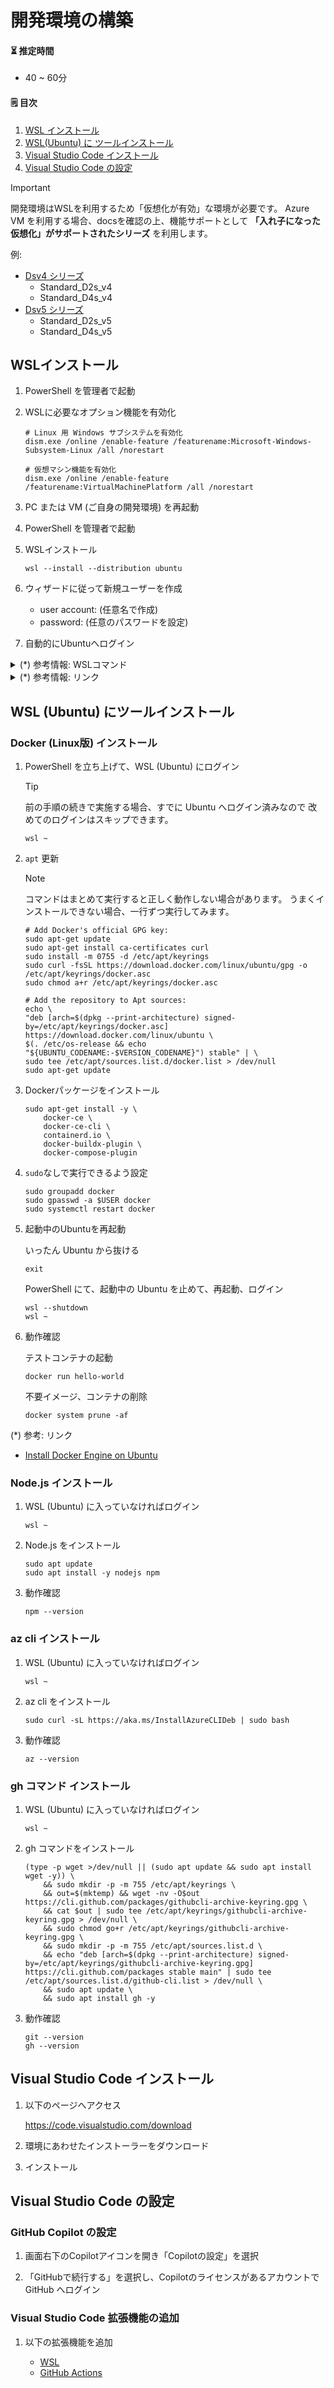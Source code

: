 # 開発環境の構築

#### ⏳ 推定時間

- 40 ~ 60分


#### 🗒️ 目次

1. [WSL インストール](#wslインストール)
1. [WSL(Ubuntu) に ツールインストール](#wsl-ubuntu-にツールインストール)
1. [Visual Studio Code インストール](#visual-studio-code-インストール)
1. [Visual Studio Code の設定](#visual-studio-code-の設定)

> [!IMPORTANT]  
> 開発環境はWSLを利用するため「仮想化が有効」な環境が必要です。
> Azure VM を利用する場合、docsを確認の上、機能サポートとして **「入れ子になった仮想化」がサポートされたシリーズ** を利用します。
> 
> 例:
> - [Dsv4 シリーズ](https://learn.microsoft.com/ja-jp/azure/virtual-machines/sizes/general-purpose/dsv4-series)
>     - Standard_D2s_v4
>     - Standard_D4s_v4
> - [Dsv5 シリーズ](https://learn.microsoft.com/ja-jp/azure/virtual-machines/sizes/general-purpose/dsv5-series)
>     - Standard_D2s_v5
>     - Standard_D4s_v5


## WSLインストール

1. PowerShell を管理者で起動

1. WSLに必要なオプション機能を有効化

    ```
    # Linux 用 Windows サブシステムを有効化
    dism.exe /online /enable-feature /featurename:Microsoft-Windows-Subsystem-Linux /all /norestart
    ```
    ```
    # 仮想マシン機能を有効化
    dism.exe /online /enable-feature /featurename:VirtualMachinePlatform /all /norestart
    ```

1. PC または VM (ご自身の開発環境) を再起動

1. PowerShell を管理者で起動

1. WSLインストール

    ```
    wsl --install --distribution ubuntu
    ```

1. ウィザードに従って新規ユーザーを作成

    - user account: (任意名で作成)
    - password: (任意のパスワードを設定)

1. 自動的にUbuntuへログイン


<details>
<summary>(*) 参考情報: WSLコマンド</summary>

- WSLでインストールされたディストリビューションおよび状態の一覧

    ```
    wsl --list --verbose
    ```

- 指定のディストリビューションを起動してログイン

    ```
    wsl --distribution <DISTRIBUTION_NAME> --user <USER_NAME>
    ```

    例： `root` ユーザーでデフォルトディストリビューションの `~` ユーザーディレクトリへログイン

    ```
    wsl --user root --cd ~
    ```

</details>

<details>
<summary>(*) 参考情報: リンク</summary>

- [以前のバージョンの WSL の手動インストール手順](https://learn.microsoft.com/ja-jp/windows/wsl/install-manual)
- [WSL を使用して Windows に Linux をインストールする方法](https://learn.microsoft.com/ja-jp/windows/wsl/install)
</details>

## WSL (Ubuntu) にツールインストール

### Docker (Linux版) インストール

1. PowerShell を立ち上げて、WSL (Ubuntu) にログイン

    > [!TIP]  
    > 前の手順の続きで実施する場合、すでに Ubuntu へログイン済みなので
    > 改めてのログインはスキップできます。

    ```
    wsl ~
    ```

1. `apt` 更新

    > [!NOTE]  
    > コマンドはまとめて実行すると正しく動作しない場合があります。
    > うまくインストールできない場合、一行ずつ実行してみます。

    ```
    # Add Docker's official GPG key:
    sudo apt-get update
    sudo apt-get install ca-certificates curl
    sudo install -m 0755 -d /etc/apt/keyrings
    sudo curl -fsSL https://download.docker.com/linux/ubuntu/gpg -o /etc/apt/keyrings/docker.asc
    sudo chmod a+r /etc/apt/keyrings/docker.asc

    # Add the repository to Apt sources:
    echo \
    "deb [arch=$(dpkg --print-architecture) signed-by=/etc/apt/keyrings/docker.asc] https://download.docker.com/linux/ubuntu \
    $(. /etc/os-release && echo "${UBUNTU_CODENAME:-$VERSION_CODENAME}") stable" | \
    sudo tee /etc/apt/sources.list.d/docker.list > /dev/null
    sudo apt-get update
    ```

1. Dockerパッケージをインストール

    ```
    sudo apt-get install -y \
        docker-ce \
        docker-ce-cli \
        containerd.io \
        docker-buildx-plugin \
        docker-compose-plugin
    ```

1. `sudo`なしで実行できるよう設定

    ```
    sudo groupadd docker
    sudo gpasswd -a $USER docker
    sudo systemctl restart docker
    ```

1. 起動中のUbuntuを再起動

    いったん Ubuntu から抜ける

    ```
    exit
    ```

    PowerShell にて、起動中の Ubuntu を止めて、再起動、ログイン

    ```
    wsl --shutdown
    wsl ~
    ```

1. 動作確認

    テストコンテナの起動

    ```
    docker run hello-world
    ```

    不要イメージ、コンテナの削除

    ```
    docker system prune -af
    ```

(*) 参考: リンク

- [Install Docker Engine on Ubuntu](https://docs.docker.com/engine/install/ubuntu/)


### Node.js インストール

1. WSL (Ubuntu) に入っていなければログイン

    ```
    wsl ~
    ```

1. Node.js をインストール

    ```
    sudo apt update
    sudo apt install -y nodejs npm
    ```

1. 動作確認

    ```
    npm --version
    ```

### az cli インストール

1. WSL (Ubuntu) に入っていなければログイン

    ```
    wsl ~
    ```

1. az cli をインストール

    ```
    sudo curl -sL https://aka.ms/InstallAzureCLIDeb | sudo bash
    ```

1. 動作確認

    ```
    az --version
    ```

### gh コマンド インストール

1. WSL (Ubuntu) に入っていなければログイン

    ```
    wsl ~
    ```

1. gh コマンドをインストール

    ```
    (type -p wget >/dev/null || (sudo apt update && sudo apt install wget -y)) \
        && sudo mkdir -p -m 755 /etc/apt/keyrings \
        && out=$(mktemp) && wget -nv -O$out https://cli.github.com/packages/githubcli-archive-keyring.gpg \
        && cat $out | sudo tee /etc/apt/keyrings/githubcli-archive-keyring.gpg > /dev/null \
        && sudo chmod go+r /etc/apt/keyrings/githubcli-archive-keyring.gpg \
        && sudo mkdir -p -m 755 /etc/apt/sources.list.d \
        && echo "deb [arch=$(dpkg --print-architecture) signed-by=/etc/apt/keyrings/githubcli-archive-keyring.gpg] https://cli.github.com/packages stable main" | sudo tee /etc/apt/sources.list.d/github-cli.list > /dev/null \
        && sudo apt update \
        && sudo apt install gh -y
    ```

1. 動作確認

    ```
    git --version
    gh --version
    ```


## Visual Studio Code インストール

1. 以下のページへアクセス

    https://code.visualstudio.com/download

1. 環境にあわせたインストーラーをダウンロード

1. インストール


## Visual Studio Code の設定

### GitHub Copilot の設定

1. 画面右下のCopilotアイコンを開き「Copilotの設定」を選択

1. 「GitHubで続行する」を選択し、Copilotのライセンスがあるアカウントで GitHub へログイン


### Visual Studio Code 拡張機能の追加

1. 以下の拡張機能を追加

    - [WSL](https://marketplace.visualstudio.com/items?itemName=ms-vscode-remote.remote-wsl)
    - [GitHub Actions](https://marketplace.visualstudio.com/items?itemName=github.vscode-github-actions)



